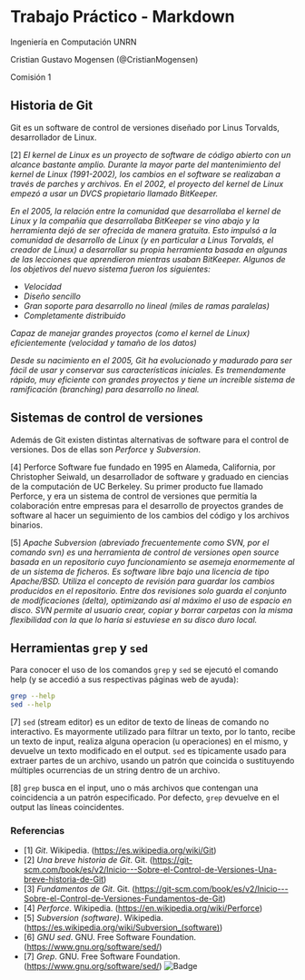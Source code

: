 # Trabajo Práctico - Markdown

Ingeniería en Computación
UNRN

Cristian Gustavo Mogensen (@CristianMogensen)

Comisión 1


## Historia de Git

Git es un software de control de versiones diseñado por Linus Torvalds, desarrollador de Linux.

[2] _El kernel de Linux es un proyecto de software de código abierto con un alcance bastante amplio. Durante la mayor parte del mantenimiento del kernel de Linux (1991-2002), los cambios en el software se realizaban a través de parches y archivos. En el 2002, el proyecto del kernel de Linux empezó a usar un DVCS propietario llamado BitKeeper._

_En el 2005, la relación entre la comunidad que desarrollaba el kernel de Linux y la compañía que desarrollaba BitKeeper se vino abajo y la herramienta dejó de ser ofrecida de manera gratuita. Esto impulsó a la comunidad de desarrollo de Linux (y en particular a Linus Torvalds, el creador de Linux) a desarrollar su propia herramienta basada en algunas de las lecciones que aprendieron mientras usaban BitKeeper. Algunos de los objetivos del nuevo sistema fueron los siguientes:_

* _Velocidad_
* _Diseño sencillo_
* _Gran soporte para desarrollo no lineal (miles de ramas paralelas)_
* _Completamente distribuido_

_Capaz de manejar grandes proyectos (como el kernel de Linux) eficientemente (velocidad y tamaño de los datos)_

_Desde su nacimiento en el 2005, Git ha evolucionado y madurado para ser fácil de usar y conservar sus características iniciales. Es tremendamente rápido, muy eficiente con grandes proyectos y tiene un increíble sistema de ramificación (branching) para desarrollo no lineal._

## Sistemas de control de versiones

Además de Git existen distintas alternativas de software para el control de versiones. Dos de ellas son _Perforce_ y _Subversion_.

[4] Perforce Software fue fundado en 1995 en Alameda, California, por Christopher Seiwald, un desarrollador de software y graduado en ciencias de la computación de UC  Berkeley. Su primer producto fue llamado Perforce, y era un sistema de control de versiones que permitía la colaboración entre empresas para el desarrollo de proyectos grandes de software al hacer un seguimiento de los cambios del código y los archivos binarios.

[5] _Apache Subversion (abreviado frecuentemente como SVN, por el comando svn) es una herramienta de control de versiones open source basada en un repositorio cuyo funcionamiento se asemeja enormemente al de un sistema de ficheros. Es software libre bajo una licencia de tipo Apache/BSD. Utiliza el concepto de revisión para guardar los cambios producidos en el repositorio. Entre dos revisiones solo guarda el conjunto de modificaciones (delta), optimizando así al máximo el uso de espacio en disco. SVN permite al usuario crear, copiar y borrar carpetas con la misma flexibilidad con la que lo haría si estuviese en su disco duro local._

## Herramientas ```grep``` y ```sed```

Para conocer el uso de los comandos ```grep``` y ```sed``` se ejecutó el comando help (y se accedió a sus respectivas páginas web de ayuda):
```sh
grep --help
sed --help
```
[7] ```sed``` (stream editor) es un editor de texto de líneas de comando no interactivo. Es mayormente utilizado para filtrar un texto, por lo tanto, recibe un texto de input, realiza alguna operacion (u operaciones) en el mismo, y devuelve un texto modificado en el output. ```sed``` es típicamente usado para extraer partes de un archivo, usando un patrón que coincida o sustituyendo múltiples ocurrencias de un string dentro de un archivo.

[8] ```grep``` busca en el input, uno o más archivos que contengan una coincidencia a un patrón especificado. Por defecto, ```grep``` devuelve en el output las líneas coincidentes.

### Referencias

* [1] _Git_. Wikipedia. (https://es.wikipedia.org/wiki/Git)
* [2] _Una breve historia de Git_. Git. (https://git-scm.com/book/es/v2/Inicio---Sobre-el-Control-de-Versiones-Una-breve-historia-de-Git)
* [3] _Fundamentos de Git_. Git. (https://git-scm.com/book/es/v2/Inicio---Sobre-el-Control-de-Versiones-Fundamentos-de-Git)
* [4] _Perforce_. Wikipedia. (https://en.wikipedia.org/wiki/Perforce)
* [5] _Subversion (software)_. Wikipedia. (https://es.wikipedia.org/wiki/Subversion_(software))
* [6] _GNU sed_. GNU. Free Software Foundation. (https://www.gnu.org/software/sed/)
* [7] _Grep_. GNU. Free Software Foundation. (https://www.gnu.org/software/sed/)
![Badge](https://bit.ly/icom-badge)
